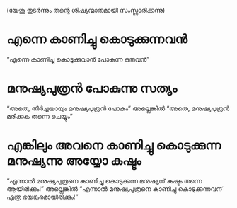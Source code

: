 (യേശു തുടർന്നും തന്റെ ശിഷ്യന്മാരുമായി സംസ്സാരിക്കുന്നു)
# എന്നെ കാണിച്ചു കൊടുക്കുന്നവൻ
“എന്നെ കാണിച്ചു കൊടുക്കുവാൻ പോകുന്ന ഒരുവൻ”
# മനുഷ്യപുത്രൻ പോകുന്നു സത്യം
“അതെ, തീർച്ചയായും മനുഷ്യപുത്രൻ പോകും” അല്ലെങ്കിൽ “അതെ, മനുഷ്യപുത്രൻ മരിക്കുക തന്നെ ചെയ്യും”
# എങ്കിലും അവനെ കാണിച്ചു കൊടുക്കുന്ന മനുഷ്യന്നു അയ്യോ കഷ്ടം
“എന്നാൽ മനുഷ്യപുത്രനെ കാണിച്ചു കൊടുക്കുന്ന മനുഷ്യന് കഷ്ടം തന്നെ ആയിരിക്കും!” അല്ലെങ്കിൽ “എന്നാൽ മനുഷ്യപുത്രനെ കാണിച്ചു കൊടുക്കുന്നവന് എത്ര ഭയങ്കരമായിരിക്കും!”
